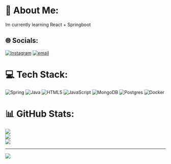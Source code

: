 # 💫 About Me:
Im currently learning React + Springboot


## 🌐 Socials:
[![Instagram](https://img.shields.io/badge/Instagram-%23E4405F.svg?logo=Instagram&logoColor=white)](https://instagram.com/bearded_batra) [![email](https://img.shields.io/badge/Email-D14836?logo=gmail&logoColor=white)](mailto:chirag30e@gmail.com) 

# 💻 Tech Stack:
![Spring](https://img.shields.io/badge/spring-%236DB33F.svg?style=for-the-badge&logo=spring&logoColor=white) ![Java](https://img.shields.io/badge/java-%23ED8B00.svg?style=for-the-badge&logo=openjdk&logoColor=white) ![HTML5](https://img.shields.io/badge/html5-%23E34F26.svg?style=for-the-badge&logo=html5&logoColor=white) ![JavaScript](https://img.shields.io/badge/javascript-%23323330.svg?style=for-the-badge&logo=javascript&logoColor=%23F7DF1E) ![MongoDB](https://img.shields.io/badge/MongoDB-%234ea94b.svg?style=for-the-badge&logo=mongodb&logoColor=white) ![Postgres](https://img.shields.io/badge/postgres-%23316192.svg?style=for-the-badge&logo=postgresql&logoColor=white) ![Docker](https://img.shields.io/badge/docker-%230db7ed.svg?style=for-the-badge&logo=docker&logoColor=white)
# 📊 GitHub Stats:
![](https://github-readme-stats.vercel.app/api?username=ChiragBat&theme=dark&hide_border=false&include_all_commits=false&count_private=true)<br/>
![](https://nirzak-streak-stats.vercel.app/?user=ChiragBat&theme=dark&hide_border=false)<br/>
![](https://github-readme-stats.vercel.app/api/top-langs/?username=ChiragBat&theme=dark&hide_border=false&include_all_commits=false&count_private=true&layout=compact)

---
[![](https://visitcount.itsvg.in/api?id=ChiragBat&icon=1&color=10)](https://visitcount.itsvg.in)

<!-- Proudly created with GPRM ( https://gprm.itsvg.in ) -->
